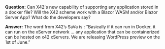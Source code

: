 **Question:** Can X42's new capability of supporting any application stored in a docker file? Will the X42 scheme work with a Blazor WASM and/or Blazor Server App? What do the developers say?

**Answer:** The word from X42’s SaVa is : “Basically if it can run in Docker, it can run on the xServer network … any application that can be containerized can be hosted on x42 xServers. We are releasing WordPress preview on the 1st of June.”
